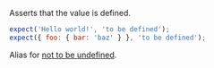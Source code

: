 Asserts that the value is defined.

<!-- evaluate -->
```javascript
expect('Hello world!', 'to be defined');
expect({ foo: { bar: 'baz' } }, 'to be defined');
```
<!-- /evaluate -->

Alias for [not to be undefined](/assertions/any/not-to-be-undefined).
